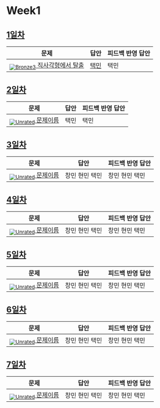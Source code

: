 [Unrated]: https://user-images.githubusercontent.com/33937365/126247607-85783912-c11a-4d50-ac36-8cc7dcb75cd2.png
[Bronze5]: https://user-images.githubusercontent.com/33937365/126247611-e362d727-17a4-4737-a232-5827e185ab7c.png
[Bronze4]: https://user-images.githubusercontent.com/33937365/126247612-89cbc675-e1d4-43a2-950b-1cb014dca697.png
[Bronze3]: https://user-images.githubusercontent.com/33937365/126247613-b8408610-7bc4-40f8-804f-a30a45ddbb68.png
[Bronze2]: https://user-images.githubusercontent.com/33937365/126247614-d85dc6ff-a520-4c00-82bd-eb593b156bd8.png
[Bronze1]: https://user-images.githubusercontent.com/33937365/126247616-04b2ab30-9891-4b7b-8cb4-38e99b97e834.png
[Silver5]: https://user-images.githubusercontent.com/33937365/126247618-38c5c905-672b-4d75-808e-8a7d45ea577d.png
[Silver4]: https://user-images.githubusercontent.com/33937365/126247620-ba2d1b96-b0aa-4b88-80c5-71569c69bbc3.png
[Silver3]: https://user-images.githubusercontent.com/33937365/126247621-1b55b7f4-3a79-4348-8a63-f00c1813853e.png
[Silver2]: https://user-images.githubusercontent.com/33937365/126247622-a83b30a9-6618-4593-b775-6f6730afd3f6.png
[Silver1]: https://user-images.githubusercontent.com/33937365/126247625-8d82f8ab-6f95-4ef8-a243-be31f548596e.png

# Week1

## [1일차](Day1)

| 문제                 | 답안 | 피드백 반영 답안 |
| -------------------- | ---- | ---------------- |
| [<sub>![Bronze3]</sub> 직사각형에서 탈출](https://www.acmicpc.net/problem/1085) | [택민](Day1/boj1085_jtm.java) | 택민             |

## [2일차](Day2)

| 문제                 | 답안 | 피드백 반영 답안 |
| -------------------- | ---- | ---------------- |
| [<sub>![Unrated]</sub> 문제이름](문제링크) | 택민 | 택민             |

## [3일차](Day3)

| 문제                 | 답안 | 피드백 반영 답안 |
| -------------------- | ---- | ---------------- |
| [<sub>![Unrated]</sub> 문제이름](문제링크) | 창민 현민 택민 | 창민 현민 택민             |

## [4일차](Day4)

| 문제                 | 답안 | 피드백 반영 답안 |
| -------------------- | ---- | ---------------- |
| [<sub>![Unrated]</sub> 문제이름](문제링크) | 창민 현민 택민 | 창민 현민 택민             |

## [5일차](Day5)

| 문제                 | 답안 | 피드백 반영 답안 |
| -------------------- | ---- | ---------------- |
| [<sub>![Unrated]</sub> 문제이름](문제링크) | 창민 현민 택민 | 창민 현민 택민             |

## [6일차](Day6)

| 문제                 | 답안 | 피드백 반영 답안 |
| -------------------- | ---- | ---------------- |
| [<sub>![Unrated]</sub> 문제이름](문제링크) | 창민 현민 택민 | 창민 현민 택민             |

## [7일차](Day7)

| 문제                 | 답안 | 피드백 반영 답안 |
| -------------------- | ---- | ---------------- |
| [<sub>![Unrated]</sub> 문제이름](문제링크) | 창민 현민 택민 | 창민 현민 택민             |

